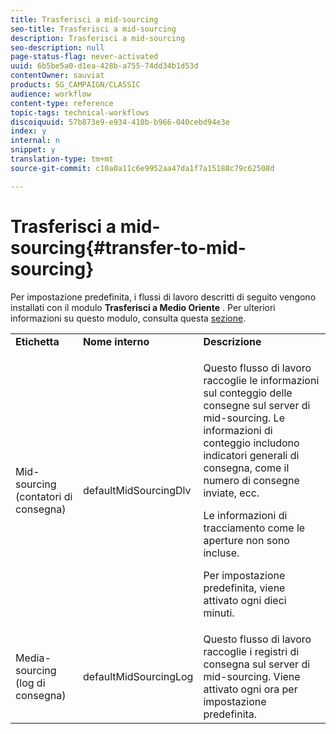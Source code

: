 ```yaml
---
title: Trasferisci a mid-sourcing
seo-title: Trasferisci a mid-sourcing
description: Trasferisci a mid-sourcing
seo-description: null
page-status-flag: never-activated
uuid: 6b5be5a0-d1ea-428b-a755-74dd34b1d53d
contentOwner: sauviat
products: SG_CAMPAIGN/CLASSIC
audience: workflow
content-type: reference
topic-tags: technical-workflows
discoiquuid: 57b873e9-e934-410b-b966-040cebd94e3e
index: y
internal: n
snippet: y
translation-type: tm+mt
source-git-commit: c10a0a11c6e9952aa47da1f7a15188c79c62508d

---
```



# Trasferisci a mid-sourcing{#transfer-to-mid-sourcing}

Per impostazione predefinita, i flussi di lavoro descritti di seguito vengono installati con il modulo **Trasferisci a Medio Oriente** . Per ulteriori informazioni su questo modulo, consulta questa [sezione](../../installation/using/mid-sourcing-deployment.md).

<table> 
 <tbody> 
  <tr> 
   <td> <strong>Etichetta</strong><br /> </td> 
   <td> <strong>Nome interno</strong><br /> </td> 
   <td> <strong>Descrizione</strong><br /> </td> 
  </tr> 
  <tr> 
   <td> <span class="uicontrol">Mid-sourcing (contatori di consegna)</span><br /> </td> 
   <td> <span class="uicontrol">defaultMidSourcingDlv</span><br /> </td> 
   <td> <p>Questo flusso di lavoro raccoglie le informazioni sul conteggio delle consegne sul server di mid-sourcing. Le informazioni di conteggio includono indicatori generali di consegna, come il numero di consegne inviate, ecc.</p> <p>Le informazioni di tracciamento come le aperture non sono incluse.</p> <p>Per impostazione predefinita, viene attivato ogni dieci minuti.</p> </td> 
  </tr> 
  <tr> 
   <td> <span class="uicontrol">Media-sourcing (log di consegna)</span><br /> </td> 
   <td> <span class="uicontrol">defaultMidSourcingLog</span><br /> </td> 
   <td> Questo flusso di lavoro raccoglie i registri di consegna sul server di mid-sourcing. Viene attivato ogni ora per impostazione predefinita.<br /> </td> 
  </tr> 
 </tbody> 
</table>

